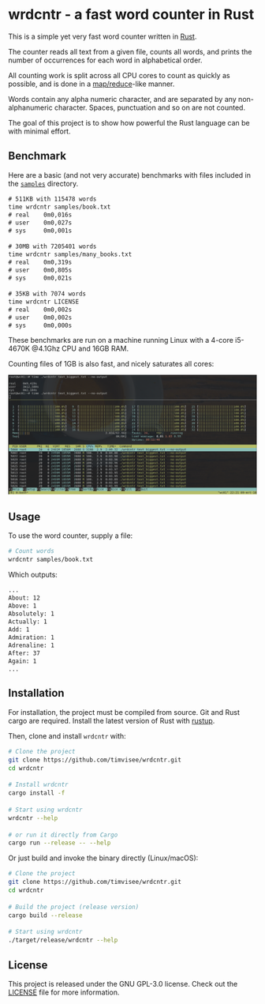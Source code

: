 # wrdcntr - a fast word counter in Rust
This is a simple yet very fast word counter written in [Rust][rust].

The counter reads all text from a given file, counts all words,
and prints the number of occurrences for each word in alphabetical order.

All counting work is split across all CPU cores to count as quickly as possible,
and is done in a [map/reduce][mapreduce]-like manner.

Words contain any alpha numeric character, and are separated by any
non-alphanumeric character. Spaces, punctuation and so on are not counted.

The goal of this project is to show how powerful the Rust language can be with
minimal effort.

## Benchmark
Here are a basic (and not very accurate) benchmarks with files included in the
[`samples`](samples/) directory.

```
# 511KB with 115478 words
time wrdcntr samples/book.txt
# real    0m0,016s
# user    0m0,027s
# sys     0m0,001s

# 30MB with 7205401 words
time wrdcntr samples/many_books.txt
# real    0m0,319s
# user    0m0,805s
# sys     0m0,021s

# 35KB with 7074 words
time wrdcntr LICENSE
# real    0m0,002s
# user    0m0,002s
# sys     0m0,000s

```

These benchmarks are run on a machine running Linux with a
4-core i5-4670K @4.1Ghz CPU and 16GB RAM.

Counting files of 1GB is also fast, and nicely saturates all cores:

![Counting 1GB of words on a 32-core server](cpu-usage.png)

## Usage
To use the word counter, supply a file:
```bash
# Count words
wrdcntr samples/book.txt
```

Which outputs:

```
...
About: 12
Above: 1
Absolutely: 1
Actually: 1
Add: 1
Admiration: 1
Adrenaline: 1
After: 37
Again: 1
...
```

## Installation
For installation, the project must be compiled from source.
Git and Rust cargo are required.
Install the latest version of Rust with [rustup][rustup].

Then, clone and install `wrdcntr` with:

```bash
# Clone the project
git clone https://github.com/timvisee/wrdcntr.git
cd wrdcntr

# Install wrdcntr
cargo install -f

# Start using wrdcntr
wrdcntr --help

# or run it directly from Cargo
cargo run --release -- --help
```

Or just build and invoke the binary directly (Linux/macOS):

```bash
# Clone the project
git clone https://github.com/timvisee/wrdcntr.git
cd wrdcntr

# Build the project (release version)
cargo build --release

# Start using wrdcntr
./target/release/wrdcntr --help
```

## License
This project is released under the GNU GPL-3.0 license.
Check out the [LICENSE](LICENSE) file for more information.


[rust]: https://rust-lang.org/
[rustup]: https://rustup.rs/
[mapreduce]: https://en.wikipedia.org/wiki/MapReduce

